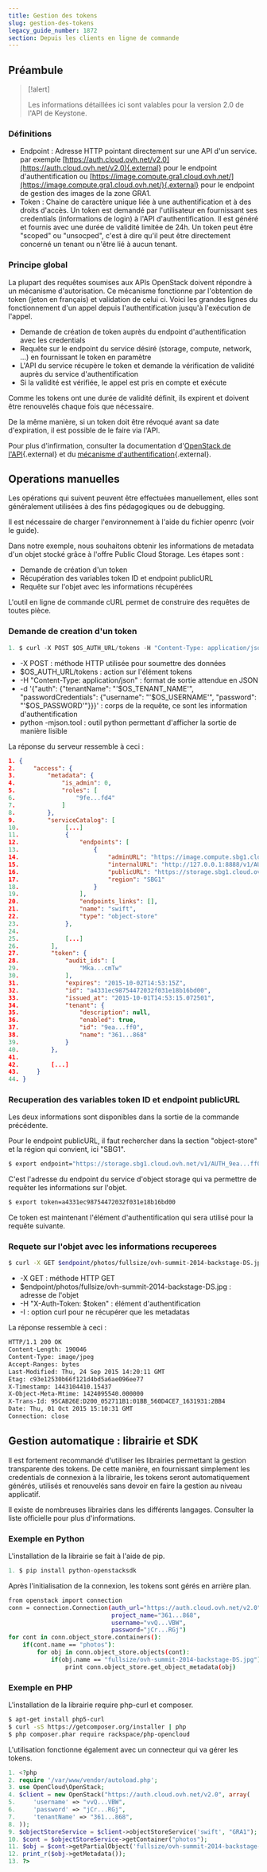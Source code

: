 ```yaml
---
title: Gestion des tokens
slug: gestion-des-tokens
legacy_guide_number: 1872
section: Depuis les clients en ligne de commande
---
```



## Préambule


> [!alert]
>
> Les informations détaillées ici sont valables pour la version 2.0 de l'API de
> Keystone.
> 


### Définitions
- Endpoint : Adresse HTTP pointant directement sur une API d'un service. par exemple [https://auth.cloud.ovh.net/v2.0](https://auth.cloud.ovh.net/v2.0){.external} pour le endpoint d'authentification ou [https://image.compute.gra1.cloud.ovh.net/](https://image.compute.gra1.cloud.ovh.net/){.external} pour le endpoint de gestion des images de la zone GRA1.
- Token : Chaine de caractère unique liée à une authentification et à des droits d'accès. Un token est demandé par l'utilisateur en fournissant ses credentials (informations de login) à l'API d'authentification. Il est généré et fournis avec une durée de validité limitée de 24h. Un token peut être "scoped" ou "unsocped", c'est à dire qu'il peut être directement concerné un tenant ou n'être lié à aucun tenant.


### Principe global
La plupart des requêtes soumises aux APIs OpenStack doivent répondre à un mécanisme d'autorisation. Ce mécanisme fonctionne par l'obtention de token (jeton en français) et validation de celui ci. Voici les grandes lignes du fonctionnement d'un appel depuis l'authentification jusqu'à l'exécution de l'appel.

- Demande de création de token auprès du endpoint d'authentification avec les credentials
- Requête sur le endpoint du service désiré (storage, compute, network, ...) en fournissant le token en paramètre
- L'API du service récupère le token et demande la vérification de validité auprès du service d'authentification
- Si la validité est vérifiée, le appel est pris en compte et exécute

Comme les tokens ont une durée de validité définit, ils expirent et doivent être renouvelés chaque fois que nécessaire.

De la même manière, si un token doit être révoqué avant sa date d'expiration, il est possible de le faire via l'API.

Pour plus d'infirmation, consulter la documentation d'[OpenStack de l'API](http://docs.openstack.org/api/quick-start/content/){.external} et du [mécanisme d'authentification](http://docs.openstack.org/kilo/install-guide/install/apt/content/keystone-concepts.html){.external}.


## Operations manuelles
Les opérations qui suivent peuvent être effectuées manuellement, elles sont généralement utilisées à des fins pédagogiques ou de debugging.

Il est nécessaire de charger l'environnement à l'aide du fichier openrc (voir le guide).

Dans notre exemple, nous souhaitons obtenir les informations de metadata d'un objet stocké grâce à l'offre Public Cloud Storage. Les étapes sont :

- Demande de création d'un token
- Récupération des variables token ID et endpoint publicURL
- Requête sur l'objet avec les informations récupérées

L'outil en ligne de commande cURL permet de construire des requêtes de toutes pièce.


### Demande de creation d'un token

```python
1. $ curl -X POST $OS_AUTH_URL/tokens -H "Content-Type: application/json" -d '{"auth": {"tenantName": "'$OS_TENANT_NAME'", "passwordCredentials": {"username": "'$OS_USERNAME'", "password": "'$OS_PASSWORD'"}}}' | python -mjson.tool
```

- -X POST : méthode HTTP utilisée pour soumettre des données
- $OS_AUTH_URL/tokens : action sur l'élément tokens
- -H "Content-Type: application/json" : format de sortie attendue en JSON
- -d '{"auth": {"tenantName": "'$OS_TENANT_NAME'", "passwordCredentials": {"username": "'$OS_USERNAME'", "password": "'$OS_PASSWORD'"}}}' : corps de la requête, ce sont les information d'authentification
- python -mjson.tool : outil python permettant d'afficher la sortie de manière lisible

La réponse du serveur ressemble à ceci :


```json
1. {
2.     "access": {
3.         "metadata": {
4.             "is_admin": 0,
5.             "roles": [
6.                 "9fe...fd4"
7.             ]
8.         },
9.         "serviceCatalog": [
10.             [...]
11.             {
12.                 "endpoints": [
13.                     {
14.                         "adminURL": "https://image.compute.sbg1.cloud.ovh.net/",
15.                         "internalURL": "http://127.0.0.1:8888/v1/AUTH_9ea...ff0",
16.                         "publicURL": "https://storage.sbg1.cloud.ovh.net/v1/AUTH_9ea...ff0",
17.                         "region": "SBG1"
18.                     }
19.                 ],
20.                 "endpoints_links": [],
21.                 "name": "swift",
22.                 "type": "object-store"
23.             },
24. 
25.             [...]
26.         ],
27.         "token": {
28.             "audit_ids": [
29.                 "Mka...cmTw"
30.             ],
31.             "expires": "2015-10-02T14:53:15Z",
32.             "id": "a4331ec98754472032f031e18b16bd00",
33.             "issued_at": "2015-10-01T14:53:15.072501",
34.             "tenant": {
35.                 "description": null,
36.                 "enabled": true,
37.                 "id": "9ea...ff0",
38.                 "name": "361...868"
39.             }
40.         },
41. 
42.         [...]
43.     }
44. }
```


### Recuperation des variables token ID et endpoint publicURL
Les deux informations sont disponibles dans la sortie de la commande précédente.

Pour le endpoint publicURL, il faut rechercher dans la section "object-store" et la région qui convient, ici "SBG1".


```bash
$ export endpoint="https://storage.sbg1.cloud.ovh.net/v1/AUTH_9ea...ff0"
```

C'est l'adresse du endpoint du service d'object storage qui va permettre de requêter les informations sur l'objet.


```bash
$ export token=a4331ec98754472032f031e18b16bd00
```

Ce token est maintenant l'élément d'authentification qui sera utilisé pour la requête suivante.


### Requete sur l'objet avec les informations recuperees

```bash
$ curl -X GET $endpoint/photos/fullsize/ovh-summit-2014-backstage-DS.jpg -H "X-Auth-Token: $token" -I
```

- -X GET : méthode HTTP GET
- $endpoint/photos/fullsize/ovh-summit-2014-backstage-DS.jpg : adresse de l'objet
- -H "X-Auth-Token: $token" : élément d'authentification
- -I : option curl pour ne récupérer que les metadatas

La réponse ressemble à ceci :


```bash
HTTP/1.1 200 OK
Content-Length: 190046
Content-Type: image/jpeg
Accept-Ranges: bytes
Last-Modified: Thu, 24 Sep 2015 14:20:11 GMT
Etag: c93e12530b66f121d4bd5a6ae096ee77
X-Timestamp: 1443104410.15437
X-Object-Meta-Mtime: 1424095540.000000
X-Trans-Id: 95CAB26E:D200_052711B1:01BB_560D4CE7_1631931:2BB4
Date: Thu, 01 Oct 2015 15:10:31 GMT
Connection: close
```


## Gestion automatique &#58; librairie et SDK
Il est fortement recommandé d'utiliser les librairies permettant la gestion transparente des tokens. De cette manière, en fournissant simplement les credentials de connexion à la librairie, les tokens seront automatiquement générés, utilisés et renouvelés sans devoir en faire la gestion au niveau applicatif.

Il existe de nombreuses librairies dans les différents langages. Consulter la liste officielle pour plus d'informations.


### Exemple en Python
L'installation de la librairie se fait à l'aide de pip.


```python
1. $ pip install python-openstacksdk
```

Après l'initialisation de la connexion, les tokens sont gérés en arrière plan.


```bash
from openstack import connection
conn = connection.Connection(auth_url="https://auth.cloud.ovh.net/v2.0",
                             project_name="361...868",
                             username="vvQ...VBW",
                             password="jCr...RGj")
for cont in conn.object_store.containers():
    if(cont.name == "photos"):
        for obj in conn.object_store.objects(cont):
            if(obj.name == "fullsize/ovh-summit-2014-backstage-DS.jpg"):
                print conn.object_store.get_object_metadata(obj)
```


### Exemple en PHP
L'installation de la librairie require php-curl et composer.


```bash
$ apt-get install php5-curl
$ curl -sS https://getcomposer.org/installer | php
$ php composer.phar require rackspace/php-opencloud
```

L'utilisation fonctionne également avec un connecteur qui va gérer les tokens.


```php
1. <?php
2. require '/var/www/vendor/autoload.php';
3. use OpenCloud\OpenStack;
4. $client = new OpenStack("https://auth.cloud.ovh.net/v2.0", array(
5.     'username' => "vvQ...VBW",
6.     'password' => "jCr...RGj",
7.     'tenantName' => "361...868",
8. ));
9. $objectStoreService = $client->objectStoreService('swift', "GRA1");
10. $cont = $objectStoreService->getContainer("photos");
11. $obj = $cont->getPartialObject('fullsize/ovh-summit-2014-backstage-DS.jpg');
12. print_r($obj->getMetadata());
13. ?>
```